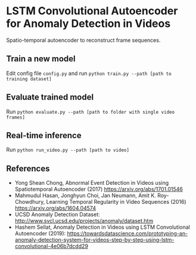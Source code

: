 # LSTM Convolutional Autoencoder for Anomaly Detection in Videos
Spatio-temporal autoencoder to reconstruct frame sequences.

## Train a new model
Edit config file ``config.py`` and
run ``python train.py --path [path to training dataset]``

## Evaluate trained model
Run ``python evaluate.py --path [path to folder with single video frames]``

## Real-time inference
Run ``python run_video.py --path [path to video]``

## References
- Yong Shean Chong, Abnormal Event Detection in Videos using Spatiotemporal Autoencoder (2017) https://arxiv.org/abs/1701.01546
- Mahmudul Hasan, Jonghyun Choi, Jan Neumann, Amit K. Roy-Chowdhury, Learning Temporal Regularity in Video Sequences (2016) https://arxiv.org/abs/1604.04574
- UCSD Anomaly Detection Dataset: http://www.svcl.ucsd.edu/projects/anomaly/dataset.htm
- Hashem Sellat, Anomaly Detection in Videos using LSTM Convolutional Autoencoder (2019): https://towardsdatascience.com/prototyping-an-anomaly-detection-system-for-videos-step-by-step-using-lstm-convolutional-4e06b7dcdd29
